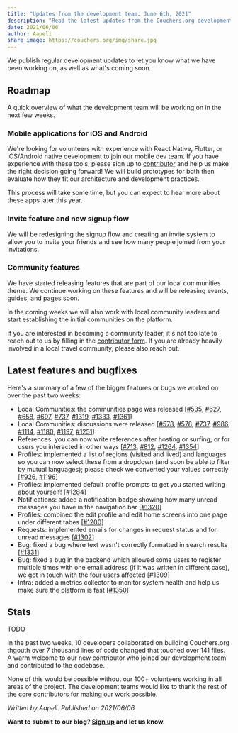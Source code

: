 ```yaml
---
title: "Updates from the development team: June 6th, 2021"
description: "Read the latest updates from the Couchers.org development team."
date: 2021/06/06
author: Aapeli
share_image: https://couchers.org/img/share.jpg
---
```


We publish regular development updates to let you know what we have been working on, as well as what's coming soon.

## Roadmap

A quick overview of what the development team will be working on in the next few weeks.

### Mobile applications for iOS and Android

We're looking for volunteers with experience with React Native, Flutter, or iOS/Android native development to join our mobile dev team. If you have experience with these tools, please sign up to [contributor](https://app.couchers.org/contribute) and help us make the right decision going forward! We will build prototypes for both then evaluate how they fit our architecture and development practices.

This process will take some time, but you can expect to hear more about these apps later this year.

### Invite feature and new signup flow

We will be redesigning the signup flow and creating an invite system to allow you to invite your friends and see how many people joined from your invitations.

### Community features

We have started releasing features that are part of our local communities theme. We continue working on these features and will be releasing events, guides, and pages soon.

In the coming weeks we will also work with local community leaders and start establishing the initial communities on the platform.

If you are interested in becoming a community leader, it's not too late to reach out to us by filling in the [contributor form](https://app.couchers.org/contribute). If you are already heavily involved in a local travel community, please also reach out.

## Latest features and bugfixes

Here's a summary of a few of the bigger features or bugs we worked on over the past two weeks:

* Local Communities: the communities page was released [[#535](https://github.com/Couchers-org/couchers/pull/535), [#627](https://github.com/Couchers-org/couchers/pull/627), [#658](https://github.com/Couchers-org/couchers/pull/658), [#697](https://github.com/Couchers-org/couchers/pull/697), [#737](https://github.com/Couchers-org/couchers/pull/737), [#1319](https://github.com/Couchers-org/couchers/pull/1319), [#1333](https://github.com/Couchers-org/couchers/pull/1333), [#1361](https://github.com/Couchers-org/couchers/pull/1361)]
* Local Communities: discussions were released [[#578](https://github.com/Couchers-org/couchers/pull/578), [#578](https://github.com/Couchers-org/couchers/pull/578), [#737](https://github.com/Couchers-org/couchers/pull/737), [#986](https://github.com/Couchers-org/couchers/pull/986), [#1114](https://github.com/Couchers-org/couchers/pull/1114), [#1180](https://github.com/Couchers-org/couchers/pull/1180), [#1197](https://github.com/Couchers-org/couchers/pull/1197), [#1251](https://github.com/Couchers-org/couchers/pull/1251)]
* References: you can now write references after hosting or surfing, or for users you interacted in other ways [[#713](https://github.com/Couchers-org/couchers/pull/713), [#812](https://github.com/Couchers-org/couchers/pull/812), [#1264](https://github.com/Couchers-org/couchers/pull/1264), [#1354](https://github.com/Couchers-org/couchers/pull/1354)]
* Profiles: implemented a list of regions (visited and lived) and languages so you can now select these from a dropdown (and soon be able to filter by mutual languages); please check we converted your values correctly [[#926](https://github.com/Couchers-org/couchers/pull/926), [#1196](https://github.com/Couchers-org/couchers/pull/1196)]
* Profiles: implemented default profile prompts to get you started writing about yourself! [[#1284](https://github.com/Couchers-org/couchers/pull/1284)]
* Notifications: added a notification badge showing how many unread messages you have in the navigation bar [[#1320](https://github.com/Couchers-org/couchers/pull/1320)]
* Profiles: combined the edit profile and edit home screens into one page under different tabes [[#1200](https://github.com/Couchers-org/couchers/pull/1200)]
* Requests: implemented emails for changes in request status and for unread messages [[#1302](https://github.com/Couchers-org/couchers/pull/1302)]
* Bug: fixed a bug where text wasn't correctly formatted in search results [[#1331](https://github.com/Couchers-org/couchers/pull/1331)]
* Bug: fixed a bug in the backend which allowed some users to register multiple times with one email address (if it was written in different case), we got in touch with the four users affected [[#1309](https://github.com/Couchers-org/couchers/pull/1309)]
* Infra: added a metrics collector to monitor system health and help us make sure the platform is fast [[#1350](https://github.com/Couchers-org/couchers/pull/1350)]

## Stats

TODO

In the past two weeks, 10 developers collaborated on building Couchers.org thgouth over 7 thousand lines of code changed that touched over 141 files. A warm welcome to our new contributor who joined our development team and contributed to the codebase.

None of this would be possible without our 100+ volunteers working in all areas of the project. The development teams would like to thank the rest of the core contributors for making our work possible.


*Written by Aapeli. Published on 2021/06/06.*

**Want to submit to our blog? [Sign up](/volunteer) and let us know.**
